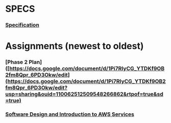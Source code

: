 # SPECS
### [Specification](https://docs.google.com/document/d/1NWiuwE5Wed-GJe0kkOqNTdrLqy6LxcoW/edit?usp=sharing&ouid=110062512509548266862&rtpof=true&sd=true)


# Assignments (newest to oldest)
### [Phase 2 Plan]([https://docs.google.com/document/d/1Pi7RIyCG_YTDKf9OB2fm8Qpr_6PD3Okw/edit](https://docs.google.com/document/d/1Pi7RIyCG_YTDKf9OB2fm8Qpr_6PD3Okw/edit?usp=sharing&ouid=110062512509548266862&rtpof=true&sd=true)
### [Software Design and Introduction to AWS Services](https://docs.google.com/document/d/1UYonrXA_DtjwyMqWbXl8v2H9rzAr4lNo/edit?usp=sharing&ouid=110062512509548266862&rtpof=true&sd=true)
